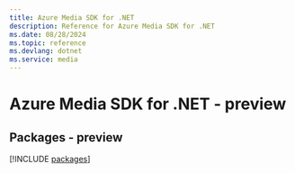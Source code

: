 ```yaml
---
title: Azure Media SDK for .NET
description: Reference for Azure Media SDK for .NET
ms.date: 08/28/2024
ms.topic: reference
ms.devlang: dotnet
ms.service: media
---
```

# Azure Media SDK for .NET - preview
## Packages - preview
[!INCLUDE [packages](media-index.md)]
